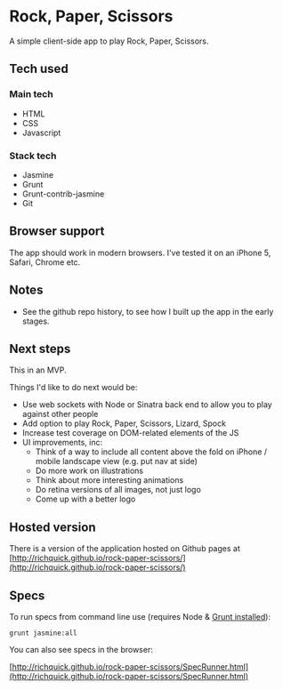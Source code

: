 # Rock, Paper, Scissors

A simple client-side app to play Rock, Paper, Scissors.

## Tech used

### Main tech
* HTML
* CSS
* Javascript

### Stack tech
* Jasmine
* Grunt
* Grunt-contrib-jasmine
* Git

## Browser support

The app should work in modern browsers. I've tested it on an iPhone 5, Safari, Chrome etc.

## Notes

* See the github repo history, to see how I built up the app in the early stages.

## Next steps

This in an MVP.

Things I'd like to do next would be:

* Use web sockets with Node or Sinatra back end to allow you to play against other people
* Add option to play Rock, Paper, Scissors, Lizard, Spock
* Increase test coverage on DOM-related elements of the JS
* UI improvements, inc:
	* Think of a way to include all content above the fold on iPhone / mobile landscape view (e.g. put nav at side)
	* Do more work on illustrations
	* Think about more interesting animations
	* Do retina versions of all images, not just logo
	* Come up with a better logo

## Hosted version
There is a version of the application hosted on Github pages at [http://richquick.github.io/rock-paper-scissors/](http://richquick.github.io/rock-paper-scissors/)

## Specs

To run specs from command line use (requires Node & [Grunt installed](http://gruntjs.com/getting-started)):

	grunt jasmine:all

You can also see specs in the browser:

[http://richquick.github.io/rock-paper-scissors/SpecRunner.html](http://richquick.github.io/rock-paper-scissors/SpecRunner.html)